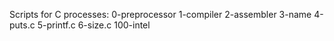Scripts for C processes:
0-preprocessor
1-compiler
2-assembler
3-name
4-puts.c
5-printf.c
6-size.c
100-intel
